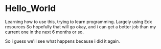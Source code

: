 # Hello_World
Learning how to use this, trying to learn programming. Largely using Edx resources
So hopefully that will go okay, and i can get a better job than my current one in the next 6 months or so. 

So i guess we'll see what happens because i did it again. 

